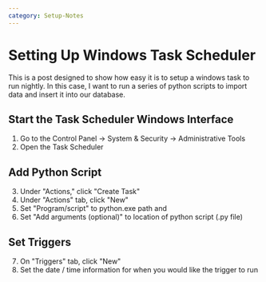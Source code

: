 ```yaml
---
category: Setup-Notes
---
```

# Setting Up Windows Task Scheduler
This is a post designed to show how easy it is to setup a windows task to run nightly. In this case, I want to run a series of python scripts to import data and insert it into our database.

## Start the Task Scheduler Windows Interface
1. Go to the Control Panel -> System & Security -> Administrative Tools
2. Open the Task Scheduler

## Add Python Script
3. Under "Actions," click "Create Task"
4. Under "Actions" tab, click "New"
5. Set "Program/script" to python.exe path and
6. Set "Add arguments (optional)" to location of python script (.py file)

## Set Triggers
7. On "Triggers" tab, click "New"
8. Set the date / time information for when you would like the trigger to run
